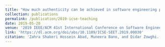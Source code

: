 ```yaml
---
title: "How much authenticity can be achieved in software engineering project based courses?"
collection: publications
permalink: /publication/2019-icse-teaching
date: 2019-05-20
venue: '2019 IEEE/ACM 41st International Conference on Software Engineering: Software Engineering Education and Training (ICSE-SEET)'
link: 'https://dl.acm.org/doi/abs/10.1109/ICSE-SEET.2019.00030'
citation: 'Zahra Shakeri Hossein Abad, Muneera Bano, and Didar Zowghi. "How much authenticity can be achieved in software engineering project based courses?." 2019 IEEE/ACM 41st International Conference on Software Engineering: Software Engineering Education and Training (ICSE-SEET). IEEE, 2019.'
---
```

